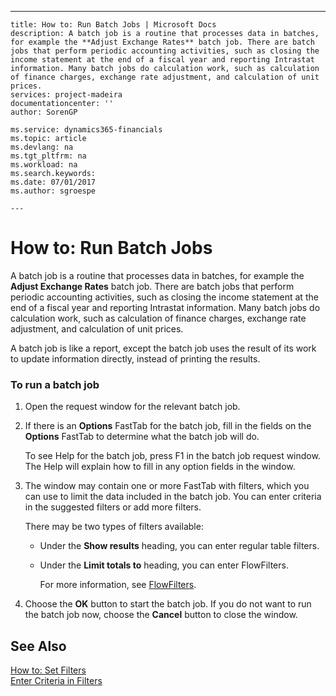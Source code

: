 ---
    title: How to: Run Batch Jobs | Microsoft Docs
    description: A batch job is a routine that processes data in batches, for example the **Adjust Exchange Rates** batch job. There are batch jobs that perform periodic accounting activities, such as closing the income statement at the end of a fiscal year and reporting Intrastat information. Many batch jobs do calculation work, such as calculation of finance charges, exchange rate adjustment, and calculation of unit prices.
    services: project-madeira
    documentationcenter: ''
    author: SorenGP

    ms.service: dynamics365-financials
    ms.topic: article
    ms.devlang: na
    ms.tgt_pltfrm: na
    ms.workload: na
    ms.search.keywords:
    ms.date: 07/01/2017
    ms.author: sgroespe

    ---
# How to: Run Batch Jobs
A batch job is a routine that processes data in batches, for example the **Adjust Exchange Rates** batch job. There are batch jobs that perform periodic accounting activities, such as closing the income statement at the end of a fiscal year and reporting Intrastat information. Many batch jobs do calculation work, such as calculation of finance charges, exchange rate adjustment, and calculation of unit prices.  
  
 A batch job is like a report, except the batch job uses the result of its work to update information directly, instead of printing the results.  
  
### To run a batch job  
  
1.  Open the request window for the relevant batch job.  
  
2.  If there is an **Options** FastTab for the batch job, fill in the fields on the **Options** FastTab to determine what the batch job will do.  
  
     To see Help for the batch job, press F1 in the batch job request window. The Help will explain how to fill in any option fields in the window.  
  
3.  The window may contain one or more FastTab with filters, which you can use to limit the data included in the batch job. You can enter criteria in the suggested filters or add more filters.  
  
     There may be two types of filters available:  
  
    -   Under the **Show results** heading, you can enter regular table filters.  
  
    -   Under the **Limit totals to** heading, you can enter FlowFilters.  
  
         For more information, see [FlowFilters](../FullExperience/how-to-set-filters.md).  
  
4.  Choose the **OK** button to start the batch job. If you do not want to run the batch job now, choose the **Cancel** button to close the window.  
  
## See Also  
 [How to: Set Filters](../FullExperience/how-to-set-filters.md)   
 [Enter Criteria in Filters](../FullExperience/enter-criteria-in-filters.md)